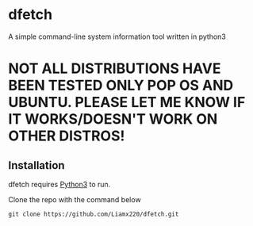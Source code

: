 # dfetch
A simple command-line system information tool written in python3

# NOT ALL DISTRIBUTIONS HAVE BEEN TESTED ONLY POP OS AND UBUNTU. PLEASE LET ME KNOW IF IT WORKS/DOESN'T WORK ON OTHER DISTROS!

## Installation
dfetch requires [Python3](https://www.python.org/) to run.

Clone the repo with the command below
```git
git clone https://github.com/Liamx220/dfetch.git
```


